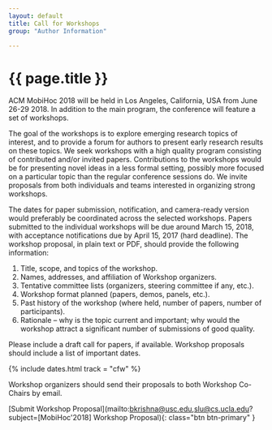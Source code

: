 ```yaml
---
layout: default
title: Call for Workshops
group: "Author Information"

---
```


# {{ page.title }}

ACM MobiHoc 2018 will be held in Los Angeles, California, USA from June 26-29 2018.  In addition to the main program, the conference will feature a set of workshops.

The goal of the workshops is to explore emerging research topics of interest, and to provide a forum for authors to present early research results on these topics. We seek workshops with a high quality program consisting of contributed and/or invited papers. Contributions to the workshops would be for presenting novel ideas in a less formal setting, possibly more focused on a particular topic than the regular conference sessions do. We invite proposals from both individuals and teams interested in organizing strong workshops.

The dates for paper submission, notification, and camera-ready version would preferably be coordinated across the selected workshops. Papers submitted to the individual workshops will be due around March 15, 2018, with acceptance notifications due by April 15, 2017 (hard deadline). The workshop proposal, in plain text or PDF, should provide the following information:

1. Title, scope, and topics of the workshop.
2. Names, addresses, and affiliation of Workshop organizers.
3. Tentative committee lists (organizers, steering committee if any, etc.).
4. Workshop format planned (papers, demos, panels, etc.).
5. Past history of the workshop (where held, number of papers, number of participants).
6. Rationale – why is the topic current and important; why would the workshop attract a significant number of submissions of good quality.

Please include a draft call for papers, if available. Workshop proposals should include a list of important dates.

{% include dates.html track = "cfw" %}

Workshop organizers should send their proposals to both Workshop Co-Chairs by email.

[Submit Workshop Proposal](mailto:bkrishna@usc.edu,slu@cs.ucla.edu?subject=[MobiHoc'2018] Workshop Proposal){: class="btn btn-primary" }
